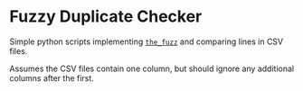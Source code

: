# Fuzzy Duplicate Checker

Simple python scripts implementing [`the_fuzz`](https://github.com/seatgeek/thefuzz) and comparing lines in CSV files.


Assumes the CSV files contain one column, but should ignore any additional columns after the first.